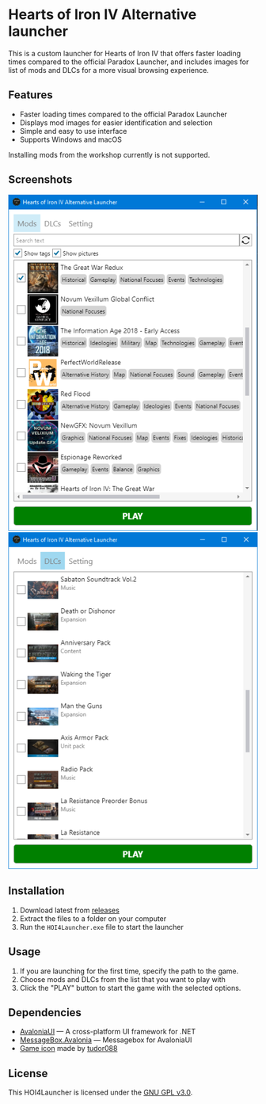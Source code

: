 # Hearts of Iron IV Alternative launcher

This is a custom launcher for Hearts of Iron IV that offers faster loading times compared to the official Paradox Launcher, and includes images for list of mods and DLCs for a more visual browsing experience.

## Features
- Faster loading times compared to the official Paradox Launcher
- Displays mod images for easier identification and selection
- Simple and easy to use interface
- Supports Windows and macOS

Installing mods from the workshop currently is not supported.

## Sсreenshots
![Launcher screenshot 1](Screenshots/1.png)
![Launcher screenshot 2](Screenshots/2.png)

## Installation
1. Download latest from [releases](https://github.com/Zeon8/HOI4Launcher/releases/)
2. Extract the files to a folder on your computer
3. Run the `HOI4Launcher.exe` file to start the launcher

## Usage
1. If you are launching for the first time, specify the path to the game.
2. Choose mods and DLCs from the list that you want to play with
3. Click the "PLAY" button to start the game with the selected options.

## Dependencies
- [AvaloniaUI](https://avaloniaui.net/) — A cross-platform UI framework for .NET
- [MessageBox.Avalonia](https://github.com/AvaloniaCommunity/MessageBox.Avalonia) — Messagebox for AvaloniaUI
- [Game icon](https://www.reddit.com/r/hoi4/comments/85l962/new_game_icon_made_by_me_the_original_sucks_free/) made by [tudor088](https://www.reddit.com/user/tudor088/)

## License
This HOI4Launcher is licensed under the [GNU GPL v3.0](LICENSE.md).
